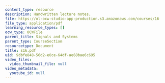 ```yaml
---
content_type: resource
description: Handwritten lecture notes.
file: https://ol-ocw-studio-app-production.s3.amazonaws.com/courses/16-01-unified-engineering-i-ii-iii-iv-fall-2005-spring-2006/9dbfe84856d2e0ce64dfae68bae6c695_s16.pdf
file_type: application/pdf
learning_resource_types: []
ocw_type: OCWFile
parent_title: Signals and Systems
parent_type: CourseSection
resourcetype: Document
title: s16.pdf
uid: 9dbfe848-56d2-e0ce-64df-ae68bae6c695
video_files:
  video_thumbnail_file: null
video_metadata:
  youtube_id: null
---
```

